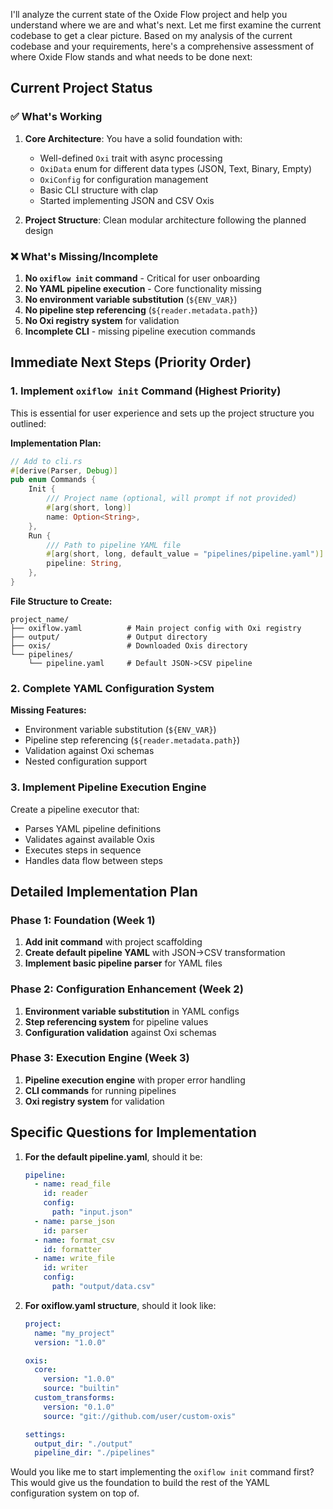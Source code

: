 I'll analyze the current state of the Oxide Flow project and help you understand where we are and what's next. Let me first examine the current codebase to get a clear picture. Based on my analysis of the current codebase and your requirements, here's a comprehensive assessment of where Oxide Flow stands and what needs to be done next:

## Current Project Status

### ✅ What's Working
1. **Core Architecture**: You have a solid foundation with:
   - Well-defined `Oxi` trait with async processing
   - `OxiData` enum for different data types (JSON, Text, Binary, Empty)
   - `OxiConfig` for configuration management
   - Basic CLI structure with clap
   - Started implementing JSON and CSV Oxis

2. **Project Structure**: Clean modular architecture following the planned design

### ❌ What's Missing/Incomplete
1. **No `oxiflow init` command** - Critical for user onboarding
2. **No YAML pipeline execution** - Core functionality missing
3. **No environment variable substitution** (`${ENV_VAR}`)
4. **No pipeline step referencing** (`${reader.metadata.path}`)
5. **No Oxi registry system** for validation
6. **Incomplete CLI** - missing pipeline execution commands

## Immediate Next Steps (Priority Order)

### 1. Implement `oxiflow init` Command (Highest Priority)
This is essential for user experience and sets up the project structure you outlined:

**Implementation Plan:**
```rust
// Add to cli.rs
#[derive(Parser, Debug)]
pub enum Commands {
    Init {
        /// Project name (optional, will prompt if not provided)
        #[arg(short, long)]
        name: Option<String>,
    },
    Run {
        /// Path to pipeline YAML file
        #[arg(short, long, default_value = "pipelines/pipeline.yaml")]
        pipeline: String,
    },
}
```

**File Structure to Create:**
```
project_name/
├── oxiflow.yaml          # Main project config with Oxi registry
├── output/               # Output directory
├── oxis/                 # Downloaded Oxis directory
└── pipelines/
    └── pipeline.yaml     # Default JSON->CSV pipeline
```

### 2. Complete YAML Configuration System
**Missing Features:**
- Environment variable substitution (`${ENV_VAR}`)
- Pipeline step referencing (`${reader.metadata.path}`)
- Validation against Oxi schemas
- Nested configuration support

### 3. Implement Pipeline Execution Engine
Create a pipeline executor that:
- Parses YAML pipeline definitions
- Validates against available Oxis
- Executes steps in sequence
- Handles data flow between steps

## Detailed Implementation Plan

### Phase 1: Foundation (Week 1)
1. **Add init command** with project scaffolding
2. **Create default pipeline YAML** with JSON→CSV transformation
3. **Implement basic pipeline parser** for YAML files

### Phase 2: Configuration Enhancement (Week 2)
1. **Environment variable substitution** in YAML configs
2. **Step referencing system** for pipeline values
3. **Configuration validation** against Oxi schemas

### Phase 3: Execution Engine (Week 3)
1. **Pipeline execution engine** with proper error handling
2. **CLI commands** for running pipelines
3. **Oxi registry system** for validation

## Specific Questions for Implementation

1. **For the default pipeline.yaml**, should it be:
   ```yaml
   pipeline:
     - name: read_file
       id: reader
       config:
         path: "input.json"
     - name: parse_json
       id: parser
     - name: format_csv
       id: formatter
     - name: write_file
       id: writer
       config:
         path: "output/data.csv"
   ```

2. **For oxiflow.yaml structure**, should it look like:
   ```yaml
   project:
     name: "my_project"
     version: "1.0.0"

   oxis:
     core:
       version: "1.0.0"
       source: "builtin"
     custom_transforms:
       version: "0.1.0"
       source: "git://github.com/user/custom-oxis"

   settings:
     output_dir: "./output"
     pipeline_dir: "./pipelines"
   ```

Would you like me to start implementing the `oxiflow init` command first? This would give us the foundation to build the rest of the YAML configuration system on top of.
